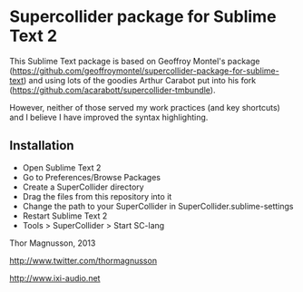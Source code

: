 
# Supercollider package for Sublime Text 2

This Sublime Text package is based on Geoffroy Montel's package (https://github.com/geoffroymontel/supercollider-package-for-sublime-text) and using lots of the goodies Arthur Carabot put into his fork (https://github.com/acarabott/supercollider-tmbundle). 

However, neither of those served my work practices (and key shortcuts) and I believe I have improved the syntax highlighting. 

## Installation
- Open Sublime Text 2  
- Go to Preferences/Browse Packages  
- Create a SuperCollider directory
- Drag the files from this repository into it  
- Change the path to your SuperCollider in SuperCollider.sublime-settings
- Restart Sublime Text 2
- Tools > SuperCollider > Start SC-lang


Thor Magnusson, 2013

http://www.twitter.com/thormagnusson

http://www.ixi-audio.net

